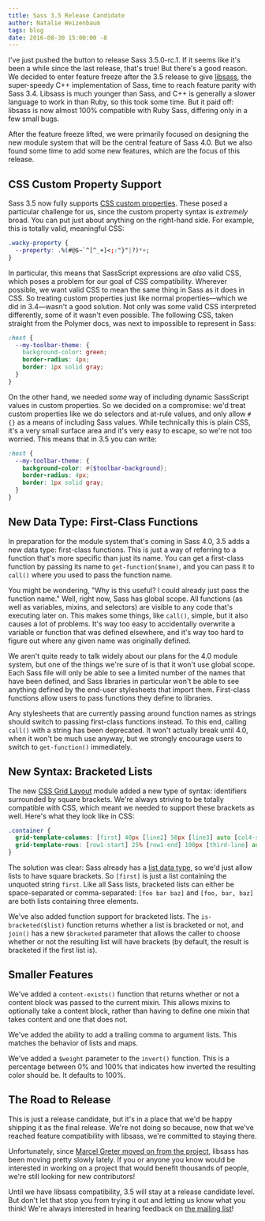 ```yaml
---
title: Sass 3.5 Release Candidate
author: Natalie Weizenbaum
tags: blog
date: 2016-08-30 15:00:00 -8
---
```


I've just pushed the button to release Sass 3.5.0-rc.1. If it seems like it's
been a while since the last release, that's true! But there's a good reason. We
decided to enter feature freeze after the 3.5 release to give
[libsass](/libsass), the super-speedy C++ implementation of Sass, time to reach
feature parity with Sass 3.4. Libsass is much younger than Sass, and C++ is
generally a slower language to work in than Ruby, so this took some time. But it
paid off: libsass is now almost 100% compatible with Ruby Sass, differing only
in a few small bugs.

After the feature freeze lifted, we were primarily focused on designing the new
module system that will be the central feature of Sass 4.0. But we also found
some time to add some new features, which are the focus of this release.

## CSS Custom Property Support

Sass 3.5 now fully supports [CSS custom
properties](https://developer.mozilla.org/en-US/docs/Web/CSS/Using_CSS_variables).
These posed a particular challenge for us, since the custom property syntax is
_extremely_ broad. You can put just about anything on the right-hand side. For
example, this is totally valid, meaningful CSS:

```css
.wacky-property {
  --property: .%(#@$~`^[^_+]<;:"}"|?)*+;
}
```

In particular, this means that SassScript expressions are _also_ valid CSS,
which poses a problem for our goal of CSS compatibility. Wherever possible, we
want valid CSS to mean the same thing in Sass as it does in CSS. So treating
custom properties just like normal properties—which we did in 3.4—wasn't a good
solution. Not only was some valid CSS interpreted differently, some of it wasn't
even possible. The following CSS, taken straight from the Polymer docs, was next
to impossible to represent in Sass:

```css
:host {
  --my-toolbar-theme: {
    background-color: green;
    border-radius: 4px;
    border: 1px solid gray;
  }
}
```

On the other hand, we needed _some_ way of including dynamic SassScript values
in custom properties. So we decided on a compromise: we'd treat custom
properties like we do selectors and at-rule values, and only allow `#{}` as a
means of including Sass values. While technically this is plain CSS, it's a very
small surface area and it's very easy to escape, so we're not too worried. This
means that in 3.5 you can write:

```scss
:host {
  --my-toolbar-theme: {
    background-color: #{$toolbar-background};
    border-radius: 4px;
    border: 1px solid gray;
  }
}
```

## New Data Type: First-Class Functions

In preparation for the module system that's coming in Sass 4.0, 3.5 adds a new
data type: first-class functions. This is just a way of referring to a function
that's more specific than just its name. You can get a first-class function by
passing its name to `get-function($name)`, and you can pass it to `call()` where
you used to pass the function name.

You might be wondering, "Why is this useful? I could already just pass the
function name." Well, right now, Sass has global scope. All functions (as well
as variables, mixins, and selectors) are visible to any code that's executing
later on. This makes some things, like `call()`, simple, but it also causes a
lot of problems. It's way too easy to accidentally overwrite a variable or
function that was defined elsewhere, and it's way too hard to figure out where
any given name was originally defined.

We aren't quite ready to talk widely about our plans for the 4.0 module system,
but one of the things we're sure of is that it won't use global scope. Each Sass
file will only be able to see a limited number of the names that have been
defined, and Sass libraries in particular won't be able to see anything defined
by the end-user stylesheets that import them. First-class functions allow users
to pass functions they define to libraries.

Any stylesheets that are currently passing around function names as strings
should switch to passing first-class functions instead. To this end, calling
`call()` with a string has been deprecated. It won't actually break until 4.0,
when it won't be much use anyway, but we strongly encourage users to switch to
`get-function()` immediately.

## New Syntax: Bracketed Lists

The new [CSS Grid
Layout](https://css-tricks.com/snippets/css/complete-guide-grid/) module added a
new type of syntax: identifiers surrounded by square brackets. We're always
striving to be totally compatible with CSS, which meant we needed to support
these brackets as well. Here's what they look like in CSS:

```css
.container {
  grid-template-columns: [first] 40px [line2] 50px [line3] auto [col4-start] 50px [five] 40px [end];
  grid-template-rows: [row1-start] 25% [row1-end] 100px [third-line] auto [last-line];
}
```

The solution was clear: Sass already has a [list data
type](/documentation/file.SASS_REFERENCE.html#lists), so we'd just allow lists
to have square brackets. So `[first]` is just a list containing the unquoted
string `first`. Like all Sass lists, bracketed lists can either be
space-separated or comma-separated: `[foo bar baz]` and `[foo, bar, baz]` are
both lists containing three elements.

We've also added function support for bracketed lists. The `is-bracketed($list)`
function returns whether a list is bracketed or not, and `join()` has a new
`$bracketed` parameter that allows the caller to choose whether or not the
resulting list will have brackets (by default, the result is bracketed if the
first list is).

## Smaller Features

We've added a `content-exists()` function that returns whether or not a content
block was passed to the current mixin. This allows mixins to optionally take a
content block, rather than having to define one mixin that takes content and one
that does not.

We've added the ability to add a trailing comma to argument lists. This matches
the behavior of lists and maps.

We've added a `$weight` parameter to the `invert()` function. This is a
percentage between 0% and 100% that indicates how inverted the resulting color
should be. It defaults to 100%.

## The Road to Release

This is just a release candidate, but it's in a place that we'd be happy
shipping it as the final release. We're not doing so because, now that we've
reached feature compatibility with libsass, we're committed to staying there.

Unfortunately, since [Marcel Greter moved on from the
project](/blog/thank-you-marcel), libsass has been moving pretty slowly lately.
If you or anyone you know would be interested in working on a project that would
benefit thousands of people, we're still looking for new contributors!

Until we have libsass compatibility, 3.5 will stay at a release candidate level.
But don't let that stop you from trying it out and letting us know what you
think! We're always interested in hearing feedback on [the mailing
list](https://groups.google.com/forum/#!forum/sass-lang)!
